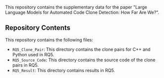 This repository contains the supplementary data for the paper "Large Language Models for Automated Code Clone Detection: How Far Are We?".

## Repository Contents

This repository contains the following files:

- `RQ5_Clone_Pair`: This directory contains the clone pairs for C++ and Python used in RQ5.
- `RQ5_Source_Code`: This directory contains the source code of the clone pairs in RQ5.
- `RQ5_Result`: This directory contains results in RQ5.



